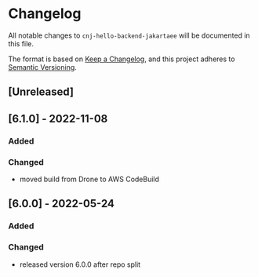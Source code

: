 # Changelog
All notable changes to `cnj-hello-backend-jakartaee` will be documented in this file.

The format is based on [Keep a Changelog](https://keepachangelog.com/en/1.0.0/),
and this project adheres to [Semantic Versioning](https://semver.org/spec/v2.0.0.html).

## [Unreleased]

## [6.1.0] - 2022-11-08
### Added
### Changed
- moved build from Drone to AWS CodeBuild

## [6.0.0] - 2022-05-24
### Added
### Changed
- released version 6.0.0 after repo split
